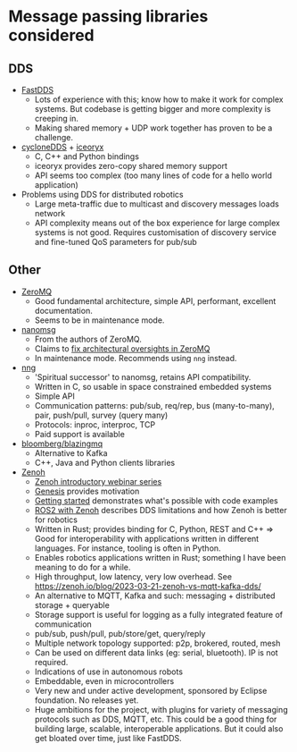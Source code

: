 # Message passing libraries considered

## DDS

- [FastDDS](https://github.com/eProsima/Fast-DDS)
  - Lots of experience with this; know how to make it work for complex systems. But codebase is getting bigger and more complexity is creeping in. 
  - Making shared memory + UDP work together has proven to be a challenge. 
- [cycloneDDS](https://github.com/eclipse-cyclonedds/cyclonedds) + [iceoryx](https://github.com/eclipse-iceoryx/iceoryx)
  - C, C++ and Python bindings
  - iceoryx provides zero-copy shared memory support
  - API seems too complex (too many lines of code for a hello world application)
- Problems using DDS for distributed robotics
  - Large meta-traffic due to multicast and discovery messages loads network
  - API complexity means out of the box experience for large complex systems is not good. Requires customisation of discovery service and fine-tuned QoS parameters for pub/sub

## Other

- [ZeroMQ](https://zeromq.org/)
  - Good fundamental architecture, simple API, performant, excellent documentation. 
  - Seems to be in maintenance mode. 
- [nanomsg](https://github.com/nanomsg/nanomsg)
  - From the authors of ZeroMQ. 
  - Claims to [fix architectural oversights in ZeroMQ](https://nanomsg.org/documentation-zeromq.html)
  - In maintenance mode. Recommends using `nng` instead.
- [nng](https://github.com/nanomsg/nng)
  - 'Spiritual successor' to nanomsg, retains API compatibility.
  - Written in C, so usable in space constrained embedded systems
  - Simple API
  - Communication patterns: pub/sub, req/rep, bus (many-to-many), pair, push/pull, survey (query many)
  - Protocols: inproc, interproc, TCP
  - Paid support is available
- [bloomberg/blazingmq](https://github.com/bloomberg/blazingmq)
  - Alternative to Kafka
  - C++, Java and Python clients libraries
- [Zenoh](https://github.com/eclipse-zenoh/zenoh)
  - [Zenoh introductory webinar series](https://www.youtube.com/playlist?list=PLZDEtJusUvAY04pwmpY8uqCG5iQ7NgSrR)
  - [Genesis](https://youtu.be/ahO4kT_Zg7s) provides motivation
  - [Getting started](https://youtu.be/j8t7bV5a-qg) demonstrates what's possible with code examples
  - [ROS2 with Zenoh](https://youtu.be/9h01_MSKPS0) describes DDS limitations and how Zenoh is better for robotics
  - Written in Rust; provides binding for C, Python, REST and C++ => Good for interoperability with applications written in different languages. For instance, tooling is often in Python.
  - Enables robotics applications written in Rust; something I have been meaning to do for a while.
  - High throughput, low latency, very low overhead. See https://zenoh.io/blog/2023-03-21-zenoh-vs-mqtt-kafka-dds/
  - An alternative to MQTT, Kafka and such: messaging + distributed storage + queryable
  - Storage support is useful for logging as a fully integrated feature of communication
  - pub/sub, push/pull, pub/store/get, query/reply
  - Multiple network topology supported: p2p, brokered, routed, mesh
  - Can be used on different data links (eg: serial, bluetooth). IP is not required.
  - Indications of use in autonomous robots
  - Embeddable, even in microcontrollers
  - Very new and under active development, sponsored by Eclipse foundation. No releases yet. 
  - Huge ambitions for the project, with plugins for variety of messaging protocols such as DDS, MQTT, etc. This could be a good thing for building large, scalable, interoperable applications. But it could also get bloated over time, just like FastDDS. 

